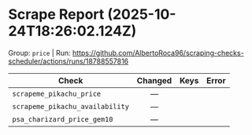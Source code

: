 # Scrape Report (2025-10-24T18:26:02.124Z)

Group: `price`  |  Run: https://github.com/AlbertoRoca96/scraping-checks-scheduler/actions/runs/18788557816

| Check | Changed | Keys | Error |
|---|:---:|:--|:--|
| `scrapeme_pikachu_price` | — |  |  |
| `scrapeme_pikachu_availability` | — |  |  |
| `psa_charizard_price_gem10` | — |  |  |
